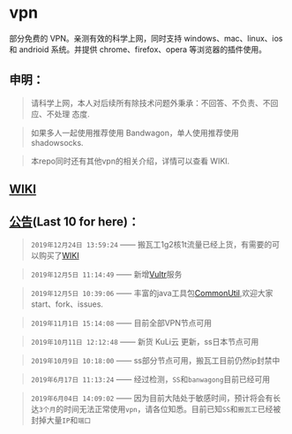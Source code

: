 # vpn

部分免费的 VPN。亲测有效的科学上网，同时支持 windows、mac、linux、ios 和 andrioid 系统。并提供 chrome、firefox、opera 等浏览器的插件使用。

## 申明：

> 请科学上网，本人对后续所有除技术问题外秉承：不回答、不负责、不回应、不处理 态度.

> 如果多人一起使用推荐使用 Bandwagon，单人使用推荐使用 shadowsocks.

> 本repo同时还有其他vpn的相关介绍，详情可以查看 WIKI.

## [WIKI](https://github.com/carolcoral/no-free_vpn/wiki)

## [公告](https://github.com/carolcoral/no-free_vpn/wiki/%E5%85%AC%E5%91%8A)(Last 10 for here)：

> `2019年12月24日 13:59:24` —— 搬瓦工1g2核1t流量已经上货，有需要的可以购买了[WIKI](https://carolcoral.github.io/no-free_vpn/Bandwagon)

> `2019年12月5日 11:14:49` —— 新增[Vultr](https://carolcoral.github.io/no-free_vpn/vultr)服务

> `2019年12月5日 10:39:06` —— 丰富的java工具包[CommonUtil](https://github.com/carolcoral/CommonUtil),欢迎大家start、fork、issues.

> `2019年11月1日 15:14:08` —— 目前全部VPN节点可用

> `2019年10月11日 12:12:48` —— 新货 KuLi云 更新，ss日本节点可用

> `2019年10月9日 10:18:00` —— ss部分节点可用，搬瓦工目前仍然ip封禁中

> `2019年6月17日 11:13:24` —— 经过检测，`SS`和`banwagong`目前已经可用

> `2019年6月04日 14:09:02` —— 因为目前大陆处于敏感时间，预计将会有长达`3个月`的时间无法正常使用`vpn`，请各位知悉。目前已知`SS`和`搬瓦工`已经被封掉大量`IP`和`端口`
